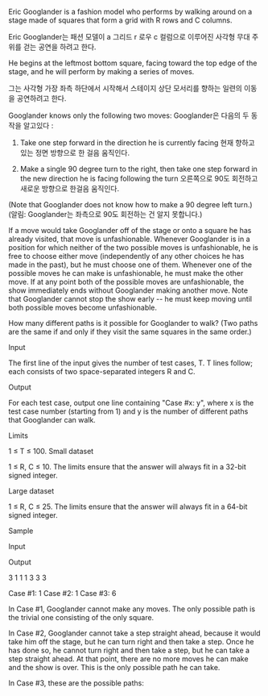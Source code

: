 Eric Googlander is a fashion model who performs by walking around on a stage made of squares that form a grid with R rows and C columns.

Eric Googlander는 패션 모델이 a 그리드 r 로우 c 컬럼으로 이루어진 사각형 무대 주위를 걷는 공연을 하려고 한다.

He begins at the leftmost bottom square, facing toward the top edge of the stage, and he will perform by making a series of moves.

그는 사각형 가장 좌측 하단에서 시작해서 스테이지 상단 모서리를 향하는 일련의 이동을 공연하려고 한다.

Googlander knows only the following two moves:
Googlander은 다음의 두 동작을 알고있다 :

1. Take one step forward in the direction he is currently facing
현재 향하고 있는 정면 방향으로 한 걸음 움직인다.

2. Make a single 90 degree turn to the right, then take one step forward in the new direction he is facing following the turn
오른쪽으로 90도 회전하고 새로운 방향으로 한걸음 움직인다.

(Note that Googlander does not know how to make a 90 degree left turn.)
(알림: Googlander는 좌측으로 90도 회전하는 건 알지 못합니다.)

If a move would take Googlander off of the stage or onto a square he has already visited, that move is unfashionable. Whenever Googlander is in a position for which neither of the two possible moves is unfashionable, he is free to choose either move (independently of any other choices he has made in the past), but he must choose one of them. Whenever one of the possible moves he can make is unfashionable, he must make the other move. If at any point both of the possible moves are unfashionable, the show immediately ends without Googlander making another move. Note that Googlander cannot stop the show early -- he must keep moving until both possible moves become unfashionable.

How many different paths is it possible for Googlander to walk? (Two paths are the same if and only if they visit the same squares in the same order.)

Input

The first line of the input gives the number of test cases, T. T lines follow; each consists of two space-separated integers R and C.

Output

For each test case, output one line containing "Case #x: y", where x is the test case number (starting from 1) and y is the number of different paths that Googlander can walk.

Limits

1 ≤ T ≤ 100.
Small dataset

1 ≤ R, C ≤ 10.
The limits ensure that the answer will always fit in a 32-bit signed integer.

Large dataset

1 ≤ R, C ≤ 25.
The limits ensure that the answer will always fit in a 64-bit signed integer.

Sample


Input 
 	
Output 
 
3
1 1
1 3
3 3

Case #1: 1
Case #2: 1
Case #3: 6

In Case #1, Googlander cannot make any moves. The only possible path is the trivial one consisting of the only square.

In Case #2, Googlander cannot take a step straight ahead, because it would take him off the stage, but he can turn right and then take a step. Once he has done so, he cannot turn right and then take a step, but he can take a step straight ahead. At that point, there are no more moves he can make and the show is over. This is the only possible path he can take.

In Case #3, these are the possible paths:
